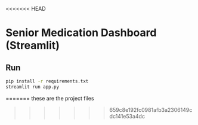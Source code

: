 <<<<<<< HEAD
# Senior Medication Dashboard (Streamlit)

## Run
```bash
pip install -r requirements.txt
streamlit run app.py
```
=======
these are the project files
>>>>>>> 659c8e192fc0981afb3a2306149cdc141e53a4dc

